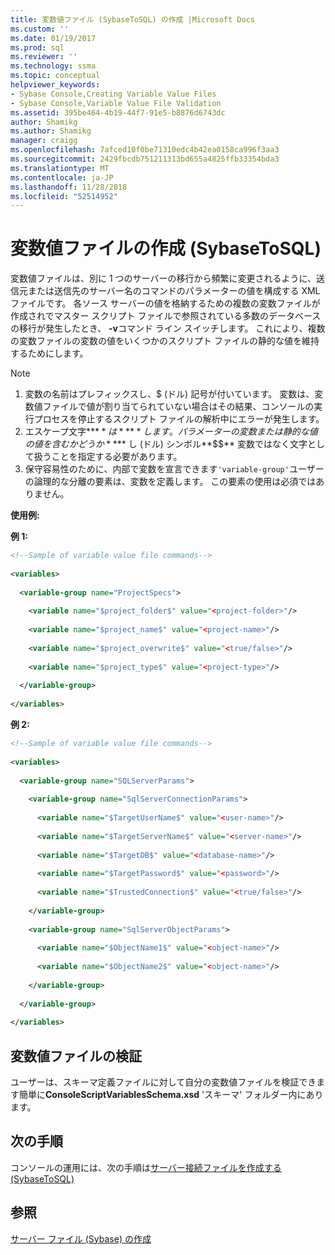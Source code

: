 ```yaml
---
title: 変数値ファイル (SybaseToSQL) の作成 |Microsoft Docs
ms.custom: ''
ms.date: 01/19/2017
ms.prod: sql
ms.reviewer: ''
ms.technology: ssma
ms.topic: conceptual
helpviewer_keywords:
- Sybase Console,Creating Variable Value Files
- Sybase Console,Variable Value File Validation
ms.assetid: 395be464-4b19-44f7-91e5-b8876d6743dc
author: Shamikg
ms.author: Shamikg
manager: craigg
ms.openlocfilehash: 7afced10f0be71310edc4b42ea0158ca996f3aa3
ms.sourcegitcommit: 2429fbcdb751211313bd655a4825ffb33354bda3
ms.translationtype: MT
ms.contentlocale: ja-JP
ms.lasthandoff: 11/28/2018
ms.locfileid: "52514952"
---
```

# <a name="creating-variable-value-files-sybasetosql"></a>変数値ファイルの作成 (SybaseToSQL)
変数値ファイルは、別に 1 つのサーバーの移行から頻繁に変更されるように、送信元または送信先のサーバー名のコマンドのパラメーターの値を構成する XML ファイルです。 各ソース サーバーの値を格納するための複数の変数ファイルが作成されでマスター スクリプト ファイルで参照されている多数のデータベースの移行が発生したとき、 **-v**コマンド ライン スイッチします。 これにより、複数の変数ファイルの変数の値をいくつかのスクリプト ファイルの静的な値を維持するためにします。  
  
> [!NOTE]  
> 1.  変数の名前はプレフィックスし、$ (ドル) 記号が付いています。 変数は、変数値ファイルで値が割り当てられていない場合はその結果、コンソールの実行プロセスを停止するスクリプト ファイルの解析中にエラーが発生します。  
> 2.  エスケープ文字**$** は **$$** します。 パラメーターの変数または静的な値の値を含むかどうか**$** し (ドル) シンボル**$$** 変数ではなく文字として扱うことを指定する必要があります。  
> 3.  保守容易性のために、内部で変数を宣言できます`'variable-group'`ユーザーの論理的な分離の要素は、変数を定義します。  この要素の使用は必須ではありません。  
  
**使用例:**  
  
**例 1:**  
  
```xml  
<!--Sample of variable value file commands-->  
  
<variables>  
  
  <variable-group name="ProjectSpecs">  
  
    <variable name="$project_folder$" value="<project-folder>"/>  
  
    <variable name="$project_name$" value="<project-name>"/>  
  
    <variable name="$project_overwrite$" value="<true/false>"/>  
  
    <variable name="$project_type$" value="<project-type>"/>  
  
  </variable-group>  
  
</variables>  
```  
**例 2:**  
  
```xml  
<!--Sample of variable value file commands-->  
  
<variables>  
  
  <variable-group name="SQLServerParams">  
  
    <variable-group name="SqlServerConnectionParams">  
  
      <variable name="$TargetUserName$" value="<user-name>"/>  
  
      <variable name="$TargetServerName$" value="<server-name>"/>  
  
      <variable name="$TargetDB$" value="<database-name>"/>  
  
      <variable name="$TargetPassword$" value="<password>"/>  
  
      <variable name="$TrustedConnection$" value="<true/false>"/>  
  
    </variable-group>  
  
    <variable-group name="SqlServerObjectParams">  
  
      <variable name="$ObjectName1$" value="<object-name>"/>  
  
      <variable name="$ObjectName2$" value="<object-name>"/>  
  
    </variable-group>  
  
  </variable-group>  
  
</variables>  
```  
  
## <a name="variable-value-file-validation"></a>変数値ファイルの検証  
ユーザーは、スキーマ定義ファイルに対して自分の変数値ファイルを検証できます簡単に**ConsoleScriptVariablesSchema.xsd** 'スキーマ' フォルダー内にあります。  
  
## <a name="next-step"></a>次の手順  
コンソールの運用には、次の手順は[サーバー接続ファイルを作成する&#40;SybaseToSQL&#41;](../../ssma/sybase/creating-the-server-connection-files-sybasetosql.md)  
  
## <a name="see-also"></a>参照  
[サーバー ファイル (Sybase) の作成](https://msdn.microsoft.com/35ef396f-9f98-429d-9fc5-4f413d08fb37)  
  
